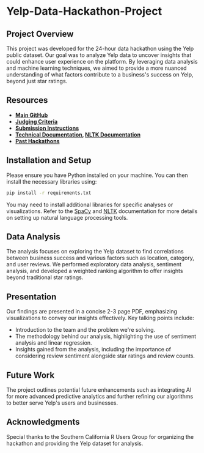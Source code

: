# Yelp-Data-Hackathon-Project

## Project Overview
This project was developed for the 24-hour data hackathon using the Yelp public dataset. Our goal was to analyze Yelp data to uncover insights that could enhance user experience on the platform. By leveraging data analysis and machine learning techniques, we aimed to provide a more nuanced understanding of what factors contribute to a business's success on Yelp, beyond just star ratings.

## Resources
- **[Main GitHub](https://github.com/socalrug/hackathon-2023-04)**
- **[Judging Criteria](https://github.com/socalrug/hackathon-2023-04/blob/main/admin/judging_guidelines.md)**
- **[Submission Instructions](https://www.dropbox.com/request/2nbEqH2gih6zMFNjvq2E)**
- **[Technical Documentation](https://spacy.io/api/doc), [NLTK Documentation](https://www.nltk.org/)**
- **[Past Hackathons](https://github.com/socalrug?tab=repositories&q=hackathon&type=&language=&sort=)**

## Installation and Setup
Please ensure you have Python installed on your machine. You can then install the necessary libraries using:

```bash
pip install -r requirements.txt
```

You may need to install additional libraries for specific analyses or visualizations. Refer to the [SpaCy](https://spacy.io/api/doc) and [NLTK](https://www.nltk.org/) documentation for more details on setting up natural language processing tools.

## Data Analysis
The analysis focuses on exploring the Yelp dataset to find correlations between business success and various factors such as location, category, and user reviews. We performed exploratory data analysis, sentiment analysis, and developed a weighted ranking algorithm to offer insights beyond traditional star ratings.

## Presentation
Our findings are presented in a concise 2-3 page PDF, emphasizing visualizations to convey our insights effectively. Key talking points include:

- Introduction to the team and the problem we're solving.
- The methodology behind our analysis, highlighting the use of sentiment analysis and linear regression.
- Insights gained from the analysis, including the importance of considering review sentiment alongside star ratings and review counts.

## Future Work
The project outlines potential future enhancements such as integrating AI for more advanced predictive analytics and further refining our algorithms to better serve Yelp's users and businesses.

## Acknowledgments
Special thanks to the Southern California R Users Group for organizing the hackathon and providing the Yelp dataset for analysis.
